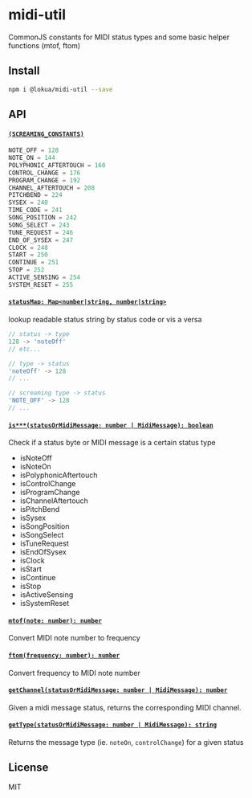 # midi-util

CommonJS constants for MIDI status types and some basic helper functions (mtof,
ftom)

## Install

```sh
npm i @lokua/midi-util --save
```

## API

#### [`(SCREAMING_CONSTANTS)`](#screamingConstants)

```js
NOTE_OFF = 128
NOTE_ON = 144
POLYPHONIC_AFTERTOUCH = 160
CONTROL_CHANGE = 176
PROGRAM_CHANGE = 192
CHANNEL_AFTERTOUCH = 208
PITCHBEND = 224
SYSEX = 240
TIME_CODE = 241
SONG_POSITION = 242
SONG_SELECT = 243
TUNE_REQUEST = 246
END_OF_SYSEX = 247
CLOCK = 248
START = 250
CONTINUE = 251
STOP = 252
ACTIVE_SENSING = 254
SYSTEM_RESET = 255
```

#### [`statusMap: Map<number|string, number|string>`](#codeTypeMap)

lookup readable status string by status code or vis a versa

```js
// status -> type
128 -> 'noteOff'
// etc...

// type -> status
'noteOff' -> 128
// ...

// screaming type -> status
'NOTE_OFF' -> 128
// ...
```

#### [`is***(statusOrMidiMessage: number | MidiMessage): boolean`](#is)

Check if a status byte or MIDI message is a certain status type

- isNoteOff
- isNoteOn
- isPolyphonicAftertouch
- isControlChange
- isProgramChange
- isChannelAftertouch
- isPitchBend
- isSysex
- isSongPosition
- isSongSelect
- isTuneRequest
- isEndOfSysex
- isClock
- isStart
- isContinue
- isStop
- isActiveSensing
- isSystemReset

#### [`mtof(note: number): number`](#mtof)

Convert MIDI note number to frequency

#### [`ftom(frequency: number): number`](#mtof)

Convert frequency to MIDI note number

#### [`getChannel(statusOrMidiMessage: number | MidiMessage): number`](#getChannel)

Given a midi message status, returns the corresponding MIDI channel.

#### [`getType(statusOrMidiMessage: number | MidiMessage): string`](#getType)

Returns the message type (ie. `noteOn`, `controlChange`) for a given status

## License

MIT
